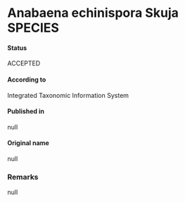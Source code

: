 Anabaena echinispora Skuja SPECIES
=======

#### Status
ACCEPTED

#### According to
Integrated Taxonomic Information System

#### Published in
null

#### Original name
null

### Remarks
null